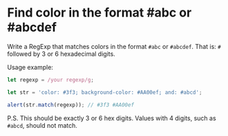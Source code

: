 # Find color in the format #abc or #abcdef

Write a RegExp that matches colors in the format `#abc` or `#abcdef`. That is: `#` followed by 3 or 6 hexadecimal digits.

Usage example:

```js
let regexp = /your regexp/g;

let str = 'color: #3f3; background-color: #AA00ef; and: #abcd';

alert(str.match(regexp)); // #3f3 #AA00ef
```

P.S. This should be exactly 3 or 6 hex digits. Values with 4 digits, such as `#abcd`, should not match.
